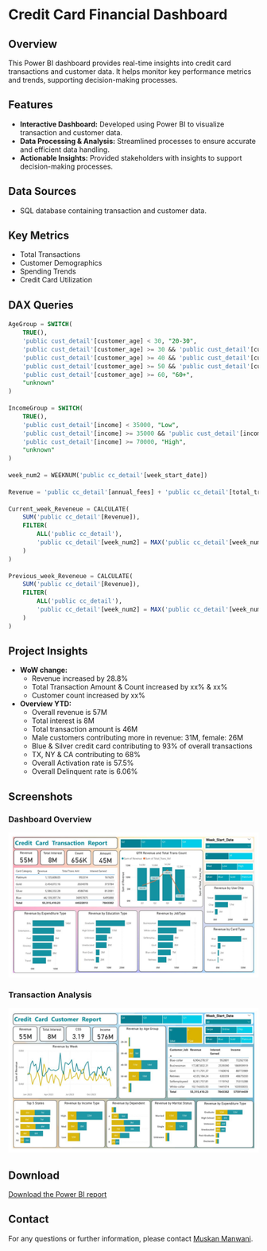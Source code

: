 # Credit Card Financial Dashboard

## Overview
<p>This Power BI dashboard provides real-time insights into credit card transactions and customer data. It helps monitor key performance metrics and trends, supporting decision-making processes.</p>

## Features
<ul>
  <li><strong>Interactive Dashboard:</strong> Developed using Power BI to visualize transaction and customer data.</li>
  <li><strong>Data Processing & Analysis:</strong> Streamlined processes to ensure accurate and efficient data handling.</li>
  <li><strong>Actionable Insights:</strong> Provided stakeholders with insights to support decision-making processes.</li>
</ul>

## Data Sources
<ul>
  <li>SQL database containing transaction and customer data.</li>
</ul>

## Key Metrics
<ul>
  <li>Total Transactions</li>
  <li>Customer Demographics</li>
  <li>Spending Trends</li>
  <li>Credit Card Utilization</li>
</ul>

## DAX Queries
```sql
AgeGroup = SWITCH(
    TRUE(),
    'public cust_detail'[customer_age] < 30, "20-30",
    'public cust_detail'[customer_age] >= 30 && 'public cust_detail'[customer_age] < 40, "30-40",
    'public cust_detail'[customer_age] >= 40 && 'public cust_detail'[customer_age] < 50, "40-50",
    'public cust_detail'[customer_age] >= 50 && 'public cust_detail'[customer_age] < 60, "50-60",
    'public cust_detail'[customer_age] >= 60, "60+",
    "unknown"
)

IncomeGroup = SWITCH(
    TRUE(),
    'public cust_detail'[income] < 35000, "Low",
    'public cust_detail'[income] >= 35000 && 'public cust_detail'[income] < 70000, "Med",
    'public cust_detail'[income] >= 70000, "High",
    "unknown"
)

week_num2 = WEEKNUM('public cc_detail'[week_start_date])

Revenue = 'public cc_detail'[annual_fees] + 'public cc_detail'[total_trans_amt] + 'public cc_detail'[interest_earned]

Current_week_Reveneue = CALCULATE(
    SUM('public cc_detail'[Revenue]),
    FILTER(
        ALL('public cc_detail'),
        'public cc_detail'[week_num2] = MAX('public cc_detail'[week_num2])
    )
)

Previous_week_Reveneue = CALCULATE(
    SUM('public cc_detail'[Revenue]),
    FILTER(
        ALL('public cc_detail'),
        'public cc_detail'[week_num2] = MAX('public cc_detail'[week_num2])-1
    )
)
```

## Project Insights
- **WoW change:**
  - Revenue increased by 28.8%
  - Total Transaction Amount & Count increased by xx% & xx%
  - Customer count increased by xx%
- **Overview YTD:**
  - Overall revenue is 57M
  - Total interest is 8M
  - Total transaction amount is 46M
  - Male customers contributing more in revenue: 31M, female: 26M
  - Blue & Silver credit card contributing to 93% of overall transactions
  - TX, NY & CA contributing to 68%
  - Overall Activation rate is 57.5%
  - Overall Delinquent rate is 6.06%

## Screenshots
### Dashboard Overview
![Dashboard Overview](https://github.com/Muskan-guelph/Credit_Card_Financial_Dashboard/blob/main/Assets/Images/Credit_Card_Report%20-%20Customer.jpg?raw=true)

### Transaction Analysis
![Transaction Analysis](https://github.com/Muskan-guelph/Credit_Card_Financial_Dashboard/blob/main/Assets/Images/Credit_Card_Report%20-%20Transaction.jpg?raw=true)

## Download
[Download the Power BI report](Assets/Report/Credit_Card_Report.pbix)

## Contact
For any questions or further information, please contact [Muskan Manwani](mailto:mmanwani@uoguelph.ca).
